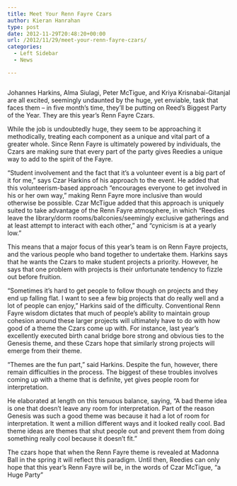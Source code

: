 ```yaml
---
title: Meet Your Renn Fayre Czars
author: Kieran Hanrahan
type: post
date: 2012-11-29T20:48:20+00:00
url: /2012/11/29/meet-your-renn-fayre-czars/
categories:
  - Left Sidebar
  - News

---
```

<a href="http://www.reedquest.org/2012/11/meet-your-renn-fayre-czars/questspread1/" rel="attachment wp-att-1865"><img class="aligncenter size-full wp-image-1865" title="Renn Fayre Czars 2k13" src="https://i1.wp.com/www.reedquest.org/wp-content/uploads/2012/11/questspread1.jpg?resize=720%2C432" alt="" data-recalc-dims="1" /></a>

Johannes Harkins, Alma Siulagi, Peter McTigue, and Kriya Krisnabai-Gitanjal are all excited, seemingly undaunted by the huge, yet enviable, task that faces them – in five month’s time, they’ll be putting on Reed’s Biggest Party of the Year. They are this year’s Renn Fayre Czars.

While the job is undoubtedly huge, they seem to be approaching it methodically, treating each component as a unique and vital part of a greater whole. Since Renn Fayre is ultimately powered by individuals, the Czars are making sure that every part of the party gives Reedies a unique way to add to the spirit of the Fayre.

“Student involvement and the fact that it’s a volunteer event is a big part of it for me,” says Czar Harkins of his approach to the event. He added that this volunteerism-based approach “encourages everyone to get involved in his or her own way,” making Renn Fayre more inclusive than would otherwise be possible. Czar McTigue added that this approach is uniquely suited to take advantage of the Renn Fayre atmosphere, in which “Reedies leave the library/dorm rooms/balconies/seemingly exclusive gatherings and at least attempt to interact with each other,” and “cynicism is at a yearly low.”

This means that a major focus of this year’s team is on Renn Fayre projects, and the various people who band together to undertake them. Harkins says that he wants the Czars to make student projects a priority. However, he says that one problem with projects is their unfortunate tendency to fizzle out before fruition.

“Sometimes it’s hard to get people to follow though on projects and they end up falling flat. I want to see a few big projects that do really well and a lot of people can enjoy,” Harkins said of the difficulty. Conventional Renn Fayre wisdom dictates that much of people’s ability to maintain group cohesion around these larger projects will ultimately have to do with how good of a theme the Czars come up with. For instance, last year’s excellently executed birth canal bridge bore strong and obvious ties to the Genesis theme, and these Czars hope that similarly strong projects will emerge from their theme.

“Themes are the fun part,” said Harkins. Despite the fun, however, there remain difficulties in the process. The biggest of these troubles involves coming up with a theme that is definite, yet gives people room for interpretation.

He elaborated at length on this tenuous balance, saying, “A bad theme idea is one that doesn’t leave any room for interpretation. Part of the reason Genesis was such a good theme was because it had a lot of room for interpretation. It went a million different ways and it looked really cool. Bad theme ideas are themes that shut people out and prevent them from doing something really cool because it doesn’t fit.”

The czars hope that when the Renn Fayre theme is revealed at Madonna Ball in the spring it will reflect this paradigm. Until then, Reedies can only hope that this year’s Renn Fayre will be, in the words of Czar McTigue, “a Huge Party”